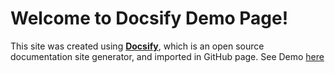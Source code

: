# Welcome to Docsify Demo Page!

This site was created using [**Docsify**](https://docsify.js.org), which is an open source documentation site generator, and imported in GitHub page.
See Demo [here](https://gouravmakhija18.github.io/docsify-demo/)

